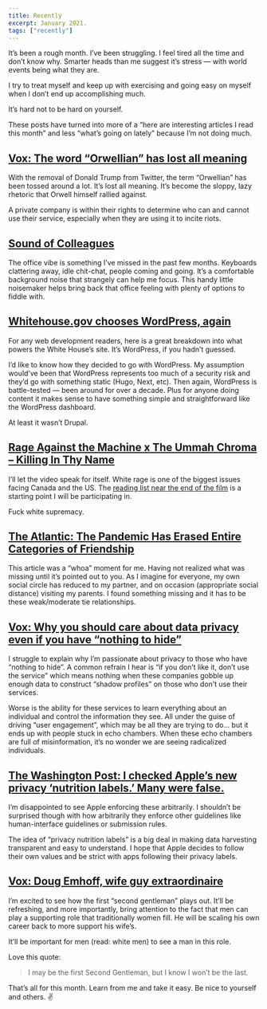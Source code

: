 ```yaml
---
title: Recently
excerpt: January 2021.
tags: ["recently"]
---
```


It’s been a rough month. I’ve been struggling. I feel tired all the time and don’t know why. Smarter heads than me suggest it’s stress — with world events being what they are.

I try to treat myself and keep up with exercising and going easy on myself when I don’t end up accomplishing much.

It’s hard not to be hard on yourself.

These posts have turned into more of a “here are interesting articles I read this month” and less “what’s going on lately” because I’m not doing much.

## [Vox: The word “Orwellian” has lost all meaning][orwellian]

With the removal of Donald Trump from Twitter, the term “Orwellian” has been tossed around a lot. It’s lost all meaning. It’s become the sloppy, lazy rhetoric that Orwell himself rallied against.

A private company is within their rights to determine who can and cannot use their service, especially when they are using it to incite riots.

## [Sound of Colleagues][soc]

The office vibe is something I’ve missed in the past few months. Keyboards clattering away, idle chit-chat, people coming and going. It’s a comfortable background noise that strangely can help me focus. This handy little noisemaker helps bring back that office feeling with plenty of options to fiddle with.

## [Whitehouse.gov chooses WordPress, again][whwp]

For any web development readers, here is a great breakdown into what powers the White House’s site. It’s WordPress, if you hadn’t guessed.

I’d like to know how they decided to go with WordPress. My assumption would’ve been that WordPress represents too much of a security risk and they’d go with something static (Hugo, Next, etc). Then again, WordPress is battle-tested — been around for over a decade. Plus for anyone doing content it makes sense to have something simple and straightforward like the WordPress dashboard.

At least it wasn’t Drupal.

## [Rage Against the Machine x The Ummah Chroma – Killing In Thy Name][kitn]

I’ll let the video speak for itself. White rage is one of the biggest issues facing Canada and the US. The [reading list near the end of the film][ucrl] is a starting point I will be participating in.

Fuck white supremacy.

## [The Atlantic: The Pandemic Has Erased Entire Categories of Friendship][friendship]

This article was a “whoa” moment for me. Having not realized what was missing until it’s pointed out to you. As I imagine for everyone, my own social circle has reduced to my partner, and on occasion (appropriate social distance) visiting my parents. I found something missing and it has to be these weak/moderate tie relationships.

## [Vox: Why you should care about data privacy even if you have “nothing to hide”][dataprivacy]

I struggle to explain why I’m passionate about privacy to those who have “nothing to hide”. A common refrain I hear is “if you don’t like it, don’t use the service” which means nothing when these companies gobble up enough data to construct “shadow profiles” on those who don’t use their services.

Worse is the ability for these services to learn everything about an individual and control the information they see. All under the guise of driving “user engagement”, which may be all they are trying to do... but it ends up with people stuck in echo chambers. When these echo chambers are full of misinformation, it’s no wonder we are seeing radicalized individuals.

## [The Washington Post: I checked Apple’s new privacy ‘nutrition labels.’ Many were false.][privacylabels]

I’m disappointed to see Apple enforcing these arbitrarily. I shouldn’t be surprised though with how arbitrarily they enforce other guidelines like human-interface guidelines or submission rules.

The idea of “privacy nutrition labels” is a big deal in making data harvesting transparent and easy to understand. I hope that Apple decides to follow their own values and be strict with apps following their privacy labels.

## [Vox: Doug Emhoff, wife guy extraordinaire][emhoff]

I’m excited to see how the first “second gentleman” plays out. It’ll be refreshing, and more importantly, bring attention to the fact that men can play a supporting role that traditionally women fill. He will be scaling his own career back to more support his wife’s.

It’ll be important for men (read: white men) to see a man in this role.

Love this quote:

> I may be the first Second Gentleman, but I know I won’t be the last.

That’s all for this month. Learn from me and take it easy. Be nice to yourself and others. ✌️

[orwellian]: https://www.vox.com/culture/22233197/orwellian-definition-george-orwell-1984-politics-english-language-josh-hawley-donald-trump-jr
[soc]: https://soundofcolleagues.com/
[whwp]: https://pagely.com/blog/whitehouse-gov-chooses-wordpress-again/
[kitn]: https://m.youtube.com/watch?v=5lnTvwdoQFw
[ucrl]: https://www.theummahchroma.com
[friendship]: https://www.theatlantic.com/health/archive/2021/01/pandemic-goodbye-casual-friends/617839/
[dataprivacy]: https://www.vox.com/recode/22250897/facebook-data-privacy-collection-algorithms-extremism
[privacylabels]: https://www.washingtonpost.com/technology/2021/01/29/apple-privacy-nutrition-label/
[emhoff]: https://www.vox.com/22242368/doug-emhoff-kamala-harris-husband-vice-president
